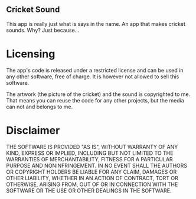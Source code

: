 Cricket Sound
----------------------

This app is really just what is says in the name. An app that makes cricket sounds. Why? Just because...

Licensing
======

The app's code is released under a restricted license and can be used in any other software, free of charge. It is however not allowed to sell this software.

The artwork (the picture of the cricket) and the sound is copyrighted to me. That means you can reuse the code for any other projects, but the media can not and belongs to me.

Disclaimer
===========

THE SOFTWARE IS PROVIDED "AS IS", WITHOUT WARRANTY OF ANY KIND,
EXPRESS OR IMPLIED, INCLUDING BUT NOT LIMITED TO THE WARRANTIES OF
MERCHANTABILITY, FITNESS FOR A PARTICULAR PURPOSE AND
NONINFRINGEMENT. IN NO EVENT SHALL THE AUTHORS OR COPYRIGHT HOLDERS BE
LIABLE FOR ANY CLAIM, DAMAGES OR OTHER LIABILITY, WHETHER IN AN ACTION
OF CONTRACT, TORT OR OTHERWISE, ARISING FROM, OUT OF OR IN CONNECTION
WITH THE SOFTWARE OR THE USE OR OTHER DEALINGS IN THE SOFTWARE.
